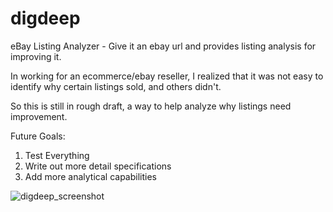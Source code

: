 # digdeep
eBay Listing Analyzer - Give it an ebay url and provides listing analysis for improving it.

In working for an ecommerce/ebay reseller, I realized that it was not easy to identify why certain listings sold, and others didn't.

So this is still in rough draft, a way to help analyze why listings need improvement.

Future Goals:
1. Test Everything
2. Write out more detail specifications
3. Add more analytical capabilities

![digdeep_screenshot](https://github.com/crosenblum/digdeep/assets/605695/dc8ea1a2-fd13-4b6c-a938-b7e958633064)
